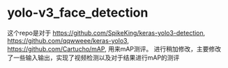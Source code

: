 # yolo-v3_face_detection
这个repo是对于
https://github.com/SpikeKing/keras-yolo3-detection,
https://github.com/qqwweee/keras-yolo3,
https://github.com/Cartucho/mAP,
用来mAP测评。
进行稍加修改，主要修改了一些输入输出，实现了视频检测以及对于结果进行mAP的测评
